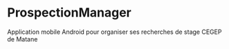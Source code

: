 # ProspectionManager

Application mobile Android pour organiser ses recherches de stage 
CEGEP de Matane
